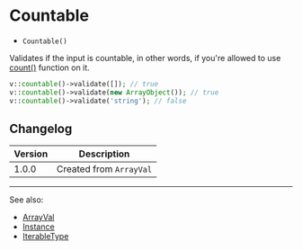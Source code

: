 # Countable

- `Countable()`

Validates if the input is countable, in other words, if you're allowed to use
[count()](http://php.net/count) function on it.

```php
v::countable()->validate([]); // true
v::countable()->validate(new ArrayObject()); // true
v::countable()->validate('string'); // false
```

## Changelog

Version | Description
--------|-------------
  1.0.0 | Created from `ArrayVal`

***
See also:

  * [ArrayVal](ArrayVal.md)
  * [Instance](Instance.md)
  * [IterableType](IterableType.md)
